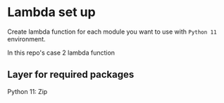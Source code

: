 # Lambda set up

Create lambda function for each module you want to use with `Python 11` environment.

In this repo's case 2 lambda function

## Layer for required packages
Python 11:
Zip 
